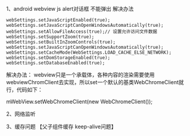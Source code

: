 1、android webview js alert对话框 不能弹出 解决办法
```
webSettings.setJavaScriptEnabled(true);
webSettings.setJavaScriptCanOpenWindowsAutomatically(true);
webSettings.setAllowFileAccess(true);// 设置允许访问文件数据
webSettings.setSupportZoom(true);
webSettings.setBuiltInZoomControls(true);
webSettings.setJavaScriptCanOpenWindowsAutomatically(true);
webSettings.setCacheMode(WebSettings.LOAD_CACHE_ELSE_NETWORK);
webSettings.setDomStorageEnabled(true);
webSettings.setDatabaseEnabled(true);
```

解决办法：
webview只是一个承载体，各种内容的渲染需要使用webviewChromClient去实现，所以set一个默认的基类WebChromeClient就行，代码如下：

mWebView.setWebChromeClient(new WebChromeClient());

2、网络监听

3、缓存问题
【父子组件缓存 keep-alive问题】